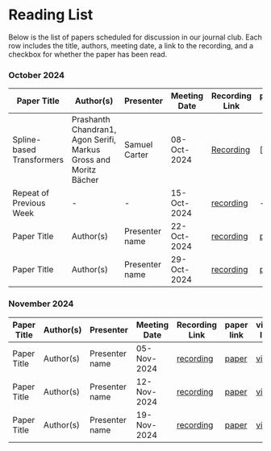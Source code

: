 # Reading List

Below is the list of papers scheduled for discussion in our journal club. Each row includes the title, authors, meeting date, a link to the recording, and a checkbox for whether the paper has been read.

### October 2024

| Paper Title       | Author(s)           | Presenter | Meeting Date | Recording Link              | paper link | video link | Read   |
|-------------------|---------------------|-----------|---------------|----------------------------|------------|------------|--------|
| Spline-based Transformers     | Prashanth Chandran1, Agon Serifi, Markus Gross and Moritz Bächer | Samuel Carter | 08-Oct-2024  | [Recording](https://surreyac-my.sharepoint.com/personal/sc02949_surrey_ac_uk/_layouts/15/stream.aspx?id=%2Fpersonal%2Fsc02949%5Fsurrey%5Fac%5Fuk%2FDocuments%2FPaper%20Journal%20Club%2FRecording%2FPaper%20Journal%20Club%20%5BOct%20%2D%20Dec%202024%5D%2D20241008%5F162625%2DMeeting%20Recording%2Emp4&referrer=StreamWebApp%2EWeb&referrerScenario=AddressBarCopied%2Eview%2E93b3d24b%2Def9d%2D4191%2D8ef0%2Dd6d24420ccb4) | [yes]    |
| Repeat of Previous Week      | -         | - | 15-Oct-2024 | [recording]() | - | - | [ ]    |
| Paper Title      | Author(s)           | Presenter name | 22-Oct-2024 | [recording]() | [paper]() | [video]() | [ ]    |
| Paper Title      | Author(s)           | Presenter name | 29-Oct-2024 | [recording]() | [paper]() | [video]() | [ ]    |

### November 2024

| Paper Title       | Author(s)           | Presenter | Meeting Date | Recording Link              | paper link | video link | Read   |
|-------------------|---------------------|-----------|---------------|----------------------------|------------|------------|--------|
| Paper Title      | Author(s)           | Presenter name | 05-Nov-2024 | [recording]() | [paper]() | [video]() | [ ]    |
| Paper Title      | Author(s)           | Presenter name | 12-Nov-2024 | [recording]() | [paper]() | [video]() | [ ]    |
| Paper Title      | Author(s)           | Presenter name | 19-Nov-2024 | [recording]() | [paper]() | [video]() | [ ]    |

